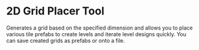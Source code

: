 # 2D Grid Placer Tool

Generates a grid based on the specified dimension and allows you to place various tile prefabs to create levels and iterate level designs quickly. You can save created grids as prefabs or onto a file.
